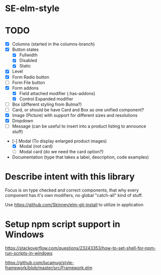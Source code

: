 # SE-elm-style

# TODO

 - [x] Columns (started in the columns-branch)
 - [x] Button states
    - [x] Fullwidth
    - [x] Disabled
    - [x] Static
 - [x] Level
 - [x] Form Radio button
 - [ ] Form File button
 - [x] Form addons
    - [x] Field attached modifier (.has-addons)
    - [x] Control Expanded modifier
 - [ ] Box (different styling from Bulma?)
 - [ ] Card, or should be have Card and Box as one unified component?
 - [x] Image (Picture) with support for different sizes and resolutions
 - [x] Dropdown
 - [ ] Message (can be useful to insert into a product listing to announce stuff)
 - [-] Modal (To display enlarged product images)
    - [x] Modal (not card)
    - [ ] Modal card (do we need the card option?)
 - Documentation (type that takes a label, description, code examples)

# Describe intent with this library

Focus is on type checked and correct components, that why every component has it's own modifiers, no global "catch-all" kind of stuff.

Use https://github.com/Skinney/elm-git-install to utilize in application

# Setup npm script support in Windows
https://stackoverflow.com/questions/23243353/how-to-set-shell-for-npm-run-scripts-in-windows

https://github.com/lucamug/style-framework/blob/master/src/Framework.elm
